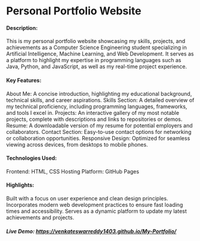 # Personal Portfolio Website
#### Description:
This is my personal portfolio website showcasing my skills, projects, and achievements as a Computer Science Engineering student specializing in Artificial Intelligence, Machine Learning, and Web Development. It serves as a platform to highlight my expertise in programming languages such as Java, Python, and JavaScript, as well as my real-time project experience.

#### Key Features:

About Me: A concise introduction, highlighting my educational background, technical skills, and career aspirations.
Skills Section: A detailed overview of my technical proficiency, including programming languages, frameworks, and tools I excel in.
Projects: An interactive gallery of my most notable projects, complete with descriptions and links to repositories or demos.
Resume: A downloadable version of my resume for potential employers and collaborators.
Contact Section: Easy-to-use contact options for networking or collaboration opportunities.
Responsive Design: Optimized for seamless viewing across devices, from desktops to mobile phones.

#### Technologies Used:
Frontend: HTML, CSS
Hosting Platform: GitHub Pages

#### Highlights:
Built with a focus on user experience and clean design principles.
Incorporates modern web development practices to ensure fast loading times and accessibility.
Serves as a dynamic platform to update my latest achievements and projects.

##### Live Demo: https://venkateswarreddy1403.github.io/My-Portfolio/
